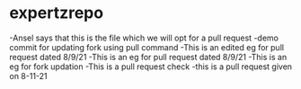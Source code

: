 # expertzrepo

-Ansel says that this is the file which we will opt for a pull request
-demo commit for updating fork using pull command
-This is an edited eg for pull request dated 8/9/21
-This is an eg for pull request dated 8/9/21
-This is an eg for fork updation
-This is a pull request check
-this is a pull request given on 8-11-21
